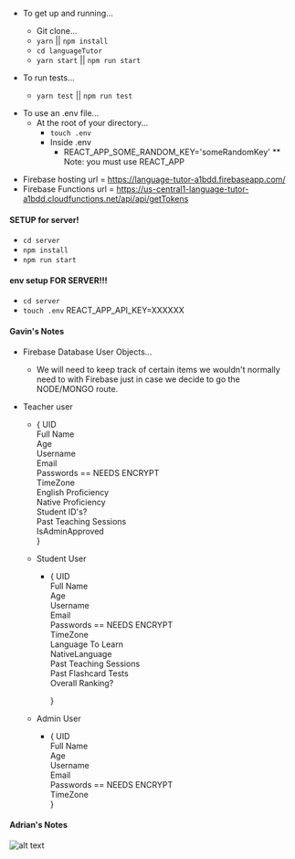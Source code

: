 * To get up and running...

  * Git clone...
  * `yarn` || `npm install`
  * `cd languageTutor`
  * `yarn start` || `npm run start`

- To run tests...

  * `yarn test` || `npm run test`

* To use an .env file...
  * At the root of your directory...
    * `touch .env`
    * Inside .env
      * REACT_APP_SOME_RANDOM_KEY='someRandomKey'
        \*\* Note: you must use REACT_APP

- Firebase hosting url = https://language-tutor-a1bdd.firebaseapp.com/
- Firebase Functions url = https://us-central1-language-tutor-a1bdd.cloudfunctions.net/api/api/getTokens

#### SETUP for server!

* `cd server`
* `npm install`
* `npm run start`

#### env setup FOR SERVER!!!

* `cd server`
* `touch .env`
  REACT_APP_API_KEY=XXXXXX

#### Gavin's Notes

* Firebase Database User Objects...
  * We will need to keep track of certain items we wouldn't normally need to with Firebase just in case we decide to go the NODE/MONGO route.
* Teacher user

  * { UID \
    Full Name \
    Age \
    Username \
    Email \
    Passwords == NEEDS ENCRYPT \
    TimeZone \
    English Proficiency \
    Native Proficiency \
    Student ID's? \
    Past Teaching Sessions \
    IsAdminApproved \
    }

  * Student User

    * { UID \
      Full Name \
      Age \
      Username \
      Email \
      Passwords == NEEDS ENCRYPT \
      TimeZone \
      Language To Learn \
      NativeLanguage \
      Past Teaching Sessions \
      Past Flashcard Tests \
      Overall Ranking?

      }

  * Admin User
    * { UID \
      Full Name \
      Age \
      Username \
      Email \
      Passwords == NEEDS ENCRYPT \
      TimeZone \
      }

#### Adrian's Notes

![alt text](https://i.imgur.com/1gIn1Ji.jpg)

